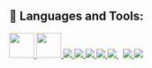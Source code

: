 ## 🚀 Languages and Tools:

<p align="left"> 
    <a href="https://www.w3schools.com/cpp/" target="_blank"> <img src="https://img.icons8.com/fluency/512/c-plus-plus-logo.png" width="45" height="45"/> </a> 
    <a href="https://www.java.com/en/" target="_blank"> <img src="https://img.icons8.com/color/512/java-coffee-cup-logo.png" width="45" height="45"/> </a> 
    <a href="https://www.w3.org/html/" target="_blank"> <img src="https://img.icons8.com/color/48/000000/html-5.png"/> </a> 
    <a href="https://www.w3schools.com/css/" target="_blank"> <img src="https://img.icons8.com/color/48/000000/css3.png"/> </a> 
    <a href="https://developer.mozilla.org/en-US/docs/Web/JavaScript" target="_blank"> <img src="https://img.icons8.com/color/48/000000/javascript.png"/> </a> 
    <a href="https://www.python.org" target="_blank"> <img src="https://img.icons8.com/color/48/000000/python.png"/> </a> 
    <a style="padding-right:8px;" href="https://www.mysql.com/" target="_blank"> <img src="https://img.icons8.com/fluent/50/000000/mysql-logo.png"/> </a>
    <a href="https://firebase.google.com/" target="_blank"> <img src="https://img.icons8.com/color/48/000000/firebase.png"/> </a> 
    <a href="https://unity.com/" target="_blank"> <img src="https://img.icons8.com/ios-filled/512/unity.png"/> </a> 
   </a>  
</p>
